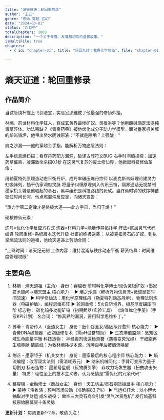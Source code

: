 ```yaml
---
title: "熵天证道：轮回重修录"
author: "王五"
genre: "修仙 穿越 玄幻"
date: "2024-03-01"
status: "连载中"
totalChapters: 1000
description: "一个关于青春、友情和初恋的温馨故事。"
isMultiFile: true
chapters:
  - { id: "chapter-01", title: "轮回九转：我靠化学修仙", file: "chapter-01.md" }

---
```


# 熵天证道：轮回重修录

## 作品简介

当试管烧杯撞上飞剑法宝，实验室思维成了他最强的修仙外挂。

林熵，前世材料化学狂人，穿成玄黄界最惨矿奴。灵根劣等？他用酸碱滴定法提纯毒草淬体。功法残缺？《青帝药典》被他优化成分子动力学模型。面对墨家机关城的熔岩锻炉，他甩出癸水阴蚀原液：“不就是除垢？上强酸！”

熵之沙漏——他的穿越金手指，能解析万物底层法则：

左手信息熵扫描：看穿丹药配方漏洞，破译古阵符文BUG
右手时间熵操控：加速药草催熟，凝滞致命杀招0.1秒
在这灵气复苏的废土修仙界，他掀起科技修仙革命：

用勒夏特列原理造动态平衡丹炉，成丹率碾压炼丹宗师
以麦克斯韦妖理论建灵力虹吸阵列，抽干仇家洞府灵脉
将量子纠缠原理刻入传讯玉符，隔界通话无视禁制
墨家机关城是他崛起的基石，黑伞组织是科技路线的死敌。当终焉时钟的秩序神链锁住时间长河，他点燃混沌反应釜，向诸天宣告：

“热力学第二定律才是终极大道——此方宇宙，当归于熵！”

硬核修仙元素：

炼丹=优化化学反应方程式
炼器=材料力学+能量传导拓扑学
阵法=底层灵气代码编译
轮回重修=系统版本迭代升级
社畜的终极逆袭：
从被克扣灵石的矿奴，到执掌熵流法则的道祖，他给天道递上劳动合同：

“上班时间：诸天纪元制
工作内容：维持混沌与秩序动态平衡
薪资结算：时间维度管理权限”



## 主要角色


1. 林熵 - 熵天道祖（主角）
身份：穿越者·前材料化学博士/现伪灵根矿奴→墨家技术顾问→熵天盟主
核心能力：
▶ 熵之沙漏（解析万物信息流+微调局部时间流速）
▶ 科学修仙法：用化学原理炼丹（勒夏特列动态丹炉）、物理法则炼器（电磁护盾）、编程思维布阵
▶ 轮回重修：5次自斩境界，根基厚度碾压同阶
标志物：
碳化钨多功能矿镐（初期武器/实验工具）
《熵值优化手册》（手写KPI计划）
名台词：
“修真界的漏洞，要用科学思维补丁。”

2. 苏苓 - 青帝传人（医道女主）
身份：医仙谷圣女/基因级疗愈师
核心能力：
▶ 青帝DNA编辑器：细胞级修复术（需pH试簪辅助）
▶ 生态熵值监测：感知区域生命能量平衡
科技造物：
神经毒剂快速检测簪（遇毒变荧光绿）
干细胞再生培养舱
情感线：为救林熵耗尽本源，沉睡百年后被熵流唤醒
3. 荆芷 - 墨家钜子（机关女主）
身份：墨家最后的核心程序师
核心能力：
▶ 熵流编程：改写现实法则（需消耗寿元）
▶ 纳米机械同化：手臂可变形为量子切割刃
标志造物：
墨翟号星舰（反物质引擎）
非攻力场发生器（扭曲攻击矢量）
特质：理性至上的技术主义者，认为感情是“需优化的冗余代码”
4. 慕容璃 - 金融修士（商战女主）
身份：天工坊主/灵石期货操盘手
核心能力：
▶ 蒙特卡洛推演：预判市场波动（准确率83.7%）
▶ 气运杠杆术：以小博大抽取对手财运
成名战役：
做空三大灵石商会引发“灵气次贷危机”
发行熵基科技原始股募资十条灵脉


**更新计划：** 每周更新1-2章，敬请关注！
